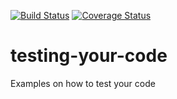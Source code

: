 [![Build Status](https://travis-ci.com/ismrm-coding-secret-session/testing-your-code.svg?branch=octave)](https://travis-ci.com/ismrm-coding-secret-session/testing-your-code)
[![Coverage Status](https://coveralls.io/repos/github/ismrm-coding-secret-session/testing-your-code/badge.svg?branch=octave)](https://coveralls.io/github/ismrm-coding-secret-session/testing-your-code?branch=octave)

# testing-your-code
Examples on how to test your code

